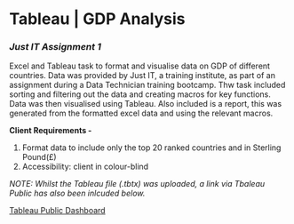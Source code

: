 # Tableau | GDP Analysis
###  *Just IT Assignment 1*
Excel and Tableau task to format and visualise data on GDP of different countries. Data was provided by Just IT, a training institute, as part of an assignment during a Data Technician training bootcamp. Thw task included sorting and filtering out the data and creating macros for key functions. Data was then visualised using Tableau. Also included is a report, this was generated from the formatted excel data and using the relevant macros.

**Client Requirements -**

  1. Format data to include only the top 20 ranked countries and in Sterling Pound(£)
  2. Accessibility: client in colour-blind

*NOTE: Whilst the Tableau file (.tbtx) was uploaded, a link via Tbaleau Public has also been inlcuded below.*

[Tableau Public Dashboard](https://public.tableau.com/views/Assignment1DataVisualisation_16981827378060/Dashboard1?:language=en-GB&assignmentId=9857bc97-a608-4de6-893e-46f6664d9e55&classId=971474b5-7685-4a34-9881-e8248b58ad7a&submissionId=d1a39ce5-e3a0-9881-5e70-1d5b203a5b2e&publish=yes&:display_count=n&:origin=viz_share_link)
